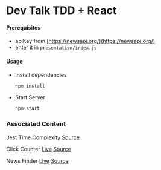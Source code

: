 # Dev Talk TDD + React

#### Prerequisites

- apiKey from [https://newsapi.org/](https://newsapi.org/)
- enter it in `presentation/index.js`

#### Usage



- Install dependencies

  ```sh
  npm install
  ```

- Start Server

  ```sh
  npm start
  ```


### Associated Content

Jest Time Complexity
  [Source](https://github.com/dankreiger/jest-time-complexity)

Click Counter
  [Live](https://click-counter.surge.sh/)
  [Source](https://github.com/dankreiger/click-counter)

News Finder
  [Live](https://news-finder.surge.sh/)
  [Source](https://github.com/dankreiger/news-finder)